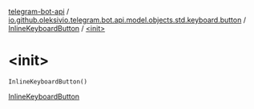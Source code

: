 [telegram-bot-api](../../index.md) / [io.github.oleksivio.telegram.bot.api.model.objects.std.keyboard.button](../index.md) / [InlineKeyboardButton](index.md) / [&lt;init&gt;](./-init-.md)

# &lt;init&gt;

`InlineKeyboardButton()`

[InlineKeyboardButton](https://core.telegram.org/bots/api/#inlinekeyboardbutton)

